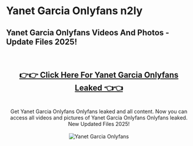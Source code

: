 # Yanet Garcia Onlyfans n2Iy

<h2>Yanet Garcia Onlyfans Videos And Photos - Update Files 2025!</h2>
<br>
<div align="center">
<h2><a href="https://213.232.235.80/live/video.php?q=yanet-garcia-onlyfans" rel="nofollow">👉👉 Click Here For Yanet Garcia Onlyfans Leaked 👈👈</a></h2>

<br>
Get Yanet Garcia Onlyfans Onlyfans leaked and all content. Now you can access all videos and pictures of Yanet Garcia Onlyfans Onlyfans leaked. New Updated Files 2025!
<br>
<br>
<a href="https://213.232.235.80/live/video.php?q=yanet-garcia-onlyfans" rel="nofollow" data-target="animated-image.originalLink"><img src="https://i.imgur.com/dJHk4Zq.gif" alt="Yanet Garcia Onlyfans" style="max-width: 100%; display: inline-block;" data-target="animated-image.originalImage"></a>
</div>
<br>